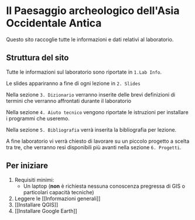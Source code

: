 # Il Paesaggio archeologico dell'Asia Occidentale Antica

Questo sito raccoglie tutte le informazioni e dati relativi al laboratorio. 

## Struttura del sito

Tutte le informazioni sul laboratorio sono riportate in `1.Lab Info`.

Le slides appariranno a fine di ogni lezione in `2. Slides`

Nella sezione `3. Dizionario` verranno inserite delle brevi definizioni di termini che verranno affrontati durante il laboratorio

Nella  sezione `4. Aiuto tecnico` vengono riportate le istruzioni per installare i programmi che useremo.

Nella  sezione `5. Bibliografia` verrà inserita la bibliografia per lezione.

A fine laboratorio vi verrà  chiesto di lavorare su un piccolo progetto a scelta tra tre, che verranno resi disponibili più avanti nella sezione `6. Progetti`.

## Per iniziare

1. Requisiti minimi:
	- Un laptop (**non** è richiesta nessuna conoscenza pregressa di GIS o particolari capacità tecniche)
2. Leggere le [[Informazioni generali]]
3. [[Installare QGIS]]
4. [[Installare Google Earth]]


